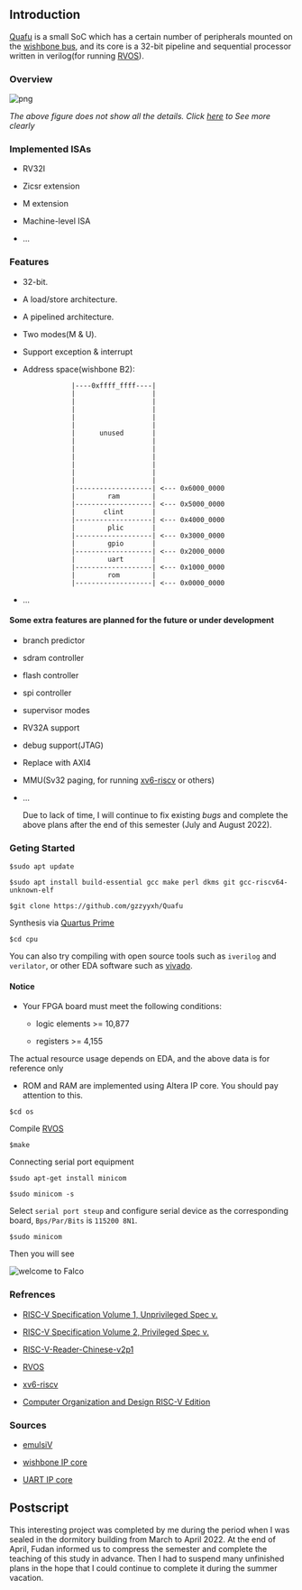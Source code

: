 ## Introduction

[Quafu](https://github.com/gzzyyxh/Quafu) is a small SoC which has a certain number of peripherals mounted on the [wishbone bus](https://opencores.org/projects/wb_conmax), and its core is a 32-bit pipeline and sequential processor written in verilog(for running [RVOS](https://github.com/plctlab/riscv-operating-system-mooc)).

### Overview

![png](https://raw.githubusercontent.com/gzzyyxh/Quafu/main/img/architecture.png)

*The above figure does not show all the details. Click [here](https://github.com/gzzyyxh/Falco/raw/main/img/architecture.png) to See more clearly*

### Implemented ISAs

* RV32I

* Zicsr extension

* M extension

* Machine-level ISA

* ...

### Features

* 32-bit.

* A load/store architecture.

* A pipelined architecture.

* Two modes(M & U).

* Support exception & interrupt

* Address space(wishbone B2):

                  |----0xffff_ffff----|
                  |                   |
                  |                   |
                  |                   |
                  |                   |
                  |                   |
                  |      unused       |
                  |                   |
                  |                   |
                  |                   |
                  |                   |
                  |                   |
                  |                   |
                  |-------------------| <--- 0x6000_0000
                  |        ram        |
                  |-------------------| <--- 0x5000_0000
                  |       clint       |
                  |-------------------| <--- 0x4000_0000
                  |        plic       |
                  |-------------------| <--- 0x3000_0000
                  |        gpio       |
                  |-------------------| <--- 0x2000_0000
                  |        uart       |
                  |-------------------| <--- 0x1000_0000
                  |        rom        |
                  |-------------------| <--- 0x0000_0000

* ...

#### Some extra features are planned for the future or under development

* branch predictor

* sdram controller

* flash controller

* spi controller

* supervisor modes

* RV32A support

* debug support(JTAG)

* Replace with AXI4

* MMU(Sv32 paging, for running [xv6-riscv](https://github.com/mit-pdos/xv6-riscv) or others)

* ...

    Due to lack of time, I will continue to fix existing *bugs* and complete the above plans after the end of this semester (July and August 2022).

### Geting Started

```
$sudo apt update

$sudo apt install build-essential gcc make perl dkms git gcc-riscv64-unknown-elf

$git clone https://github.com/gzzyyxh/Quafu
```

Synthesis via [Quartus Prime](https://www.intel.cn/content/www/cn/zh/software/programmable/quartus-prime/download.html)

```$cd cpu```

You can also try compiling with open source tools such as ```iverilog``` and ```verilator```, or other EDA software such as [vivado](https://china.xilinx.com/support/download.html).

#### Notice

* Your FPGA board must meet the following conditions:

  * logic elements >= 10,877

  * registers >= 4,155

The actual resource usage depends on EDA, and the above data is for reference only

* ROM and RAM are implemented using Altera IP core. You should pay attention to this.

```$cd os```

Compile [RVOS](https://github.com/plctlab/riscv-operating-system-mooc)

```$make```

Connecting serial port equipment

```
$sudo apt-get install minicom

$sudo minicom -s
```

Select ```serial port steup``` and configure serial device as the corresponding board, ```Bps/Par/Bits``` is ```115200 8N1```.

```$sudo minicom```

Then you will see

![welcome to Falco](https://github.com/gzzyyxh/Quafu/raw/main/img/welcome.png)

### Refrences

* [RISC-V Specification Volume 1, Unprivileged Spec v.](https://github.com/riscv/riscv-isa-manual/releases/download/Ratified-IMAFDQC/riscv-spec-20191213.pdf)

* [RISC-V Specification Volume 2, Privileged Spec v.](https://github.com/riscv/riscv-isa-manual/releases/download/Priv-v1.12/riscv-privileged-20211203.pdf)

* [RISC-V-Reader-Chinese-v2p1](http://riscvbook.com/chinese/RISC-V-Reader-Chinese-v2p1.pdf)

* [RVOS](https://github.com/plctlab/riscv-operating-system-mooc)

* [xv6-riscv](https://github.com/mit-pdos/xv6-riscv)

* [Computer Organization and Design RISC-V Edition](https://book.douban.com/subject/27103952/)

### Sources

* [emulsiV](https://guillaume-savaton-eseo.github.io/emulsiV/)

* [wishbone IP core](https://opencores.org/projects/wb_conmax)

* [UART IP core](https://opencores.org/projects/uart6551)

## Postscript

This interesting project was completed by me during the period when I was sealed in the dormitory building from March to April 2022. At the end of April, Fudan informed us to compress the semester and complete the teaching of this study in advance. Then I had to suspend many unfinished plans in the hope that I could continue to complete it during the summer vacation.
